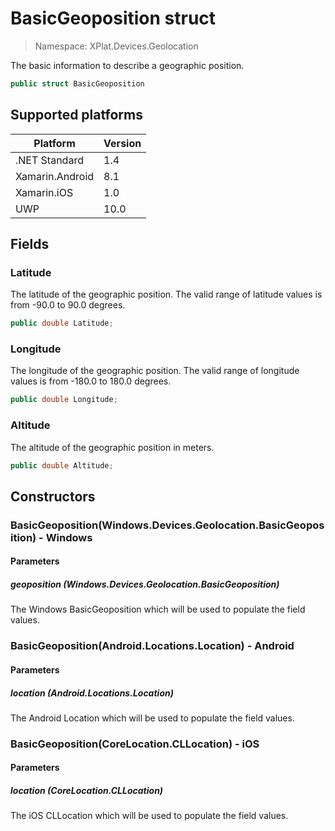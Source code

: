 # BasicGeoposition struct

> Namespace: XPlat.Devices.Geolocation

The basic information to describe a geographic position.

```csharp
public struct BasicGeoposition
```

## Supported platforms

| Platform | Version |
| --- | --- |
| .NET Standard | 1.4 |
| Xamarin.Android | 8.1 |
| Xamarin.iOS  | 1.0 |
| UWP | 10.0 |

## Fields

### Latitude

The latitude of the geographic position. The valid range of latitude values is from -90.0 to 90.0 degrees.

```csharp
public double Latitude;
```

### Longitude

The longitude of the geographic position. The valid range of longitude values is from -180.0 to 180.0 degrees.

```csharp
public double Longitude;
```

### Altitude

The altitude of the geographic position in meters.

```csharp
public double Altitude;
```

## Constructors

### BasicGeoposition(Windows.Devices.Geolocation.BasicGeoposition) - Windows

#### Parameters
##### geoposition (Windows.Devices.Geolocation.BasicGeoposition)
The Windows BasicGeoposition which will be used to populate the field values.

### BasicGeoposition(Android.Locations.Location) - Android

#### Parameters
##### location (Android.Locations.Location)
The Android Location which will be used to populate the field values.

### BasicGeoposition(CoreLocation.CLLocation) - iOS

#### Parameters
##### location (CoreLocation.CLLocation)
The iOS CLLocation which will be used to populate the field values.